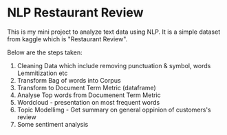 # NLP Restaurant Review

This is my mini project to analyze text data using NLP. It is a simple dataset from kaggle which is "Restaurant Review".

Below are the steps taken:
1. Cleaning Data which include removing punctuation & symbol, words Lemmitization etc
2. Transform Bag of words into Corpus
3. Transform to Document Term Metric (dataframe)
4. Analyse Top words from Documenent Term Metric
5. Wordcloud - presentation on most frequent words
6. Topic Modellimg - Get summary on general oppinion of customers's review
7. Some sentiment analysis
